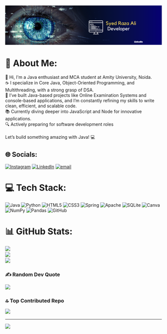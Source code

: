 <p align="center">
  <img src="banner.png" alt="Banner" />
</p>


# 💫 About Me:
👋 Hi, I'm a Java enthusiast and MCA student at Amity University, Noida.<br>☕ I specialize in Core Java, Object-Oriented Programming, and Multithreading, with a strong grasp of DSA.<br>💼 I’ve built Java-based projects like Online Examination Systems and console-based applications, and I’m constantly refining my skills to write clean, efficient, and scalable code.<br>📚 Currently diving deeper into JavaScript and Node for innovative applications.<br>🔍 Actively preparing for software development roles <br><br>Let’s build something amazing with Java! 💻


## 🌐 Socials:
[![Instagram](https://img.shields.io/badge/Instagram-%23E4405F.svg?logo=Instagram&logoColor=white)](https://instagram.com/just_a_syed) [![LinkedIn](https://img.shields.io/badge/LinkedIn-%230077B5.svg?logo=linkedin&logoColor=white)](https://www.linkedin.com/in/syed-raza-ali-cs/) [![email](https://img.shields.io/badge/Email-D14836?logo=gmail&logoColor=white)](mailto:05syed08@gmail.com) 

# 💻 Tech Stack:
![Java](https://img.shields.io/badge/java-%23ED8B00.svg?style=for-the-badge&logo=openjdk&logoColor=white) ![Python](https://img.shields.io/badge/python-3670A0?style=for-the-badge&logo=python&logoColor=ffdd54) ![HTML5](https://img.shields.io/badge/html5-%23E34F26.svg?style=for-the-badge&logo=html5&logoColor=white) ![CSS3](https://img.shields.io/badge/css3-%231572B6.svg?style=for-the-badge&logo=css3&logoColor=white) ![Spring](https://img.shields.io/badge/spring-%236DB33F.svg?style=for-the-badge&logo=spring&logoColor=white) ![Apache](https://img.shields.io/badge/apache-%23D42029.svg?style=for-the-badge&logo=apache&logoColor=white) ![SQLite](https://img.shields.io/badge/sqlite-%2307405e.svg?style=for-the-badge&logo=sqlite&logoColor=white) ![Canva](https://img.shields.io/badge/Canva-%2300C4CC.svg?style=for-the-badge&logo=Canva&logoColor=white) ![NumPy](https://img.shields.io/badge/numpy-%23013243.svg?style=for-the-badge&logo=numpy&logoColor=white) ![Pandas](https://img.shields.io/badge/pandas-%23150458.svg?style=for-the-badge&logo=pandas&logoColor=white) ![GitHub](https://img.shields.io/badge/github-%23121011.svg?style=for-the-badge&logo=github&logoColor=white)
# 📊 GitHub Stats:
![](https://github-readme-stats.vercel.app/api?username=the1syed&theme=dark&hide_border=false&include_all_commits=false&count_private=false)<br/>
![](https://nirzak-streak-stats.vercel.app/?user=the1syed&theme=dark&hide_border=false)<br/>
![](https://github-readme-stats.vercel.app/api/top-langs/?username=the1syed&theme=dark&hide_border=false&include_all_commits=false&count_private=false&layout=compact)

### ✍️ Random Dev Quote
![](https://quotes-github-readme.vercel.app/api?type=horizontal&theme=radical)

### 🔝 Top Contributed Repo
![](https://github-contributor-stats.vercel.app/api?username=the1syed&limit=5&theme=dark&combine_all_yearly_contributions=true)

---
[![](https://visitcount.itsvg.in/api?id=the1syed&icon=6&color=3)](https://visitcount.itsvg.in)

<!-- Proudly created with GPRM ( https://gprm.itsvg.in ) -->
